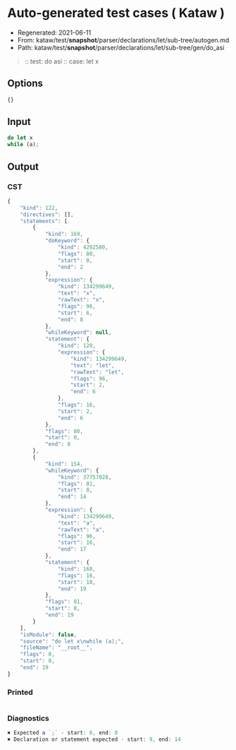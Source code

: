 # Auto-generated test cases ( Kataw )
- Regenerated: 2021-06-11
- From: kataw/test/__snapshot__/parser/declarations/let/sub-tree/autogen.md
- Path: kataw/test/__snapshot__/parser/declarations/let/sub-tree/gen/do_asi
> :: test: do asi
> :: case: let x
## Options

`````js
{}
`````
## Input

`````js
do let x
while (a);
`````
## Output

### CST

```javascript
{
    "kind": 122,
    "directives": [],
    "statements": [
        {
            "kind": 169,
            "doKeyword": {
                "kind": 4202580,
                "flags": 80,
                "start": 0,
                "end": 2
            },
            "expression": {
                "kind": 134299649,
                "text": "x",
                "rawText": "x",
                "flags": 96,
                "start": 6,
                "end": 8
            },
            "whileKeyword": null,
            "statement": {
                "kind": 120,
                "expression": {
                    "kind": 134299649,
                    "text": "let",
                    "rawText": "let",
                    "flags": 96,
                    "start": 2,
                    "end": 6
                },
                "flags": 16,
                "start": 2,
                "end": 6
            },
            "flags": 80,
            "start": 0,
            "end": 8
        },
        {
            "kind": 154,
            "whileKeyword": {
                "kind": 37757028,
                "flags": 81,
                "start": 8,
                "end": 14
            },
            "expression": {
                "kind": 134299649,
                "text": "a",
                "rawText": "a",
                "flags": 96,
                "start": 16,
                "end": 17
            },
            "statement": {
                "kind": 168,
                "flags": 16,
                "start": 18,
                "end": 19
            },
            "flags": 81,
            "start": 8,
            "end": 19
        }
    ],
    "isModule": false,
    "source": "do let x\nwhile (a);",
    "fileName": "__root__",
    "flags": 0,
    "start": 0,
    "end": 19
}
```

### Printed

```javascript

```

### Diagnostics

```javascript
✖ Expected a `;` - start: 6, end: 8
✖ Declaration or statement expected - start: 9, end: 14

```


